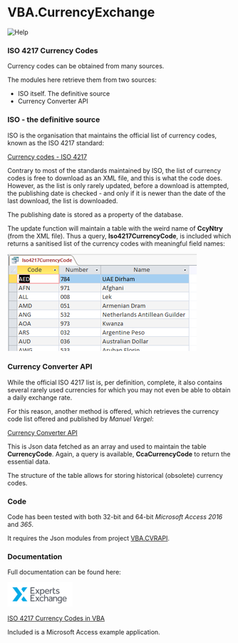# VBA.CurrencyExchange #
![Help](https://raw.githubusercontent.com/GustavBrock/VBA.CurrencyCode/master/images/EE%20CurrencyExchange.png)

### ISO 4217 Currency Codes ###
Currency codes can be obtained from many sources.

The modules here retrieve them from two sources:

* ISO itself. The definitive source
* Currency Converter API

### ISO - the definitive source ###

ISO is the organisation that maintains the official list of currency codes, known as the ISO 4217 standard:

[Currency codes - ISO 4217](https://www.iso.org/iso-4217-currency-codes.html)

Contrary to most of the standards maintained by ISO, the list of currency codes is free to download as an XML file, and this is what the code does.
However, as the list is only rarely updated, before a download is attempted, the publishing date is checked - and only if it is newer than the date of the last download, the list is downloaded.

The publishing date is stored as a property of the database.

The update function will maintain a table with the weird name of **CcyNtry** (from the XML file). Thus a query, **Iso4217CurrencyCode**, is included which returns a sanitised list of the currency codes with meaningful field names:

![Help](https://raw.githubusercontent.com/GustavBrock/VBA.CurrencyCode/master/images/Query4217.png)

### Currency Converter API ###

While the official ISO 4217 list is, per definition, complete, it also contains several rarely used currencies for which you may not even be able to obtain a daily exchange rate.

For this reason, another method is offered, which retrieves the currency code list offered and published by *Manuel Vergel*:

[Currency Converter API](https://currencyconverterapi.com/)

This is Json data fetched as an array and used to maintain the table **CurrencyCode**. Again, a query is available, **CcaCurrencyCode** to return the essential data.

The structure of the table allows for storing historical (obsolete) currency codes.

### Code ###
Code has been tested with both 32-bit and 64-bit *Microsoft Access 2016* and *365*.

It requires the Json modules from project [VBA.CVRAPI](https://github.com/CactusData/VBA.CVRAPI).

### Documentation ###
Full documentation can be found here:

![EE Logo](https://raw.githubusercontent.com/GustavBrock/VBA.CurrencyCode/master/images/EE%20Logo.png) 

[ISO 4217 Currency Codes in VBA](https://www.experts-exchange.com/articles/33162/ISO-4217-Currency-Codes-in-VBA.html)

Included is a Microsoft Access example application.